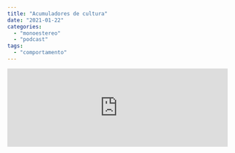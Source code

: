 ```yaml
---
title: "Acumuladores de cultura"
date: "2021-01-22"
categories: 
  - "monoestereo"
  - "podcast"
tags: 
  - "comportamento"
---
```


<iframe src="https://anchor.fm/monoestereo/embed/episodes/Acumuladores-de-cultura-eh4m1v" height="180px" width="100%" frameborder="0" scrolling="no" style="width:100%; height:180px;"></iframe>
